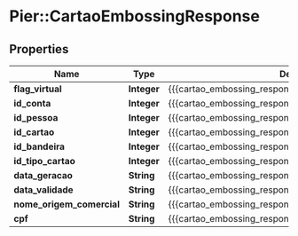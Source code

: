 # Pier::CartaoEmbossingResponse

## Properties
Name | Type | Description | Notes
------------ | ------------- | ------------- | -------------
**flag_virtual** | **Integer** | {{{cartao_embossing_response_flag_virtual_value}}} | [optional] 
**id_conta** | **Integer** | {{{cartao_embossing_response_id_conta_value}}} | [optional] 
**id_pessoa** | **Integer** | {{{cartao_embossing_response_id_pessoa_value}}} | [optional] 
**id_cartao** | **Integer** | {{{cartao_embossing_response_id_cartao_value}}} | [optional] 
**id_bandeira** | **Integer** | {{{cartao_embossing_response_id_bandeira_value}}} | [optional] 
**id_tipo_cartao** | **Integer** | {{{cartao_embossing_response_id_tipo_cartao_value}}} | [optional] 
**data_geracao** | **String** | {{{cartao_embossing_response_data_geracao_value}}} | [optional] 
**data_validade** | **String** | {{{cartao_embossing_response_data_validade_value}}} | [optional] 
**nome_origem_comercial** | **String** | {{{cartao_embossing_response_nome_origem_comercial_value}}} | [optional] 
**cpf** | **String** | {{{cartao_embossing_response_cpf_value}}} | [optional] 


